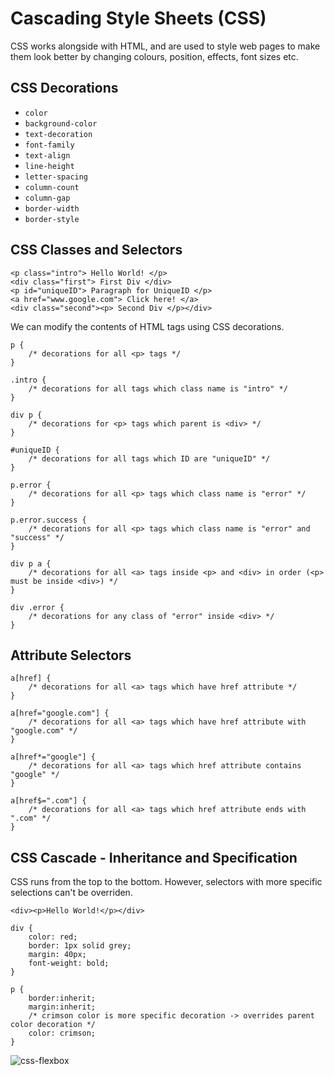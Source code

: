 # Cascading Style Sheets (CSS)

CSS works alongside with HTML, and are used to style web pages to make them look better by changing colours, position, effects, font sizes etc.

## CSS Decorations

- `color`
- `background-color`
- `text-decoration`
- `font-family`
- `text-align`
- `line-height`
- `letter-spacing`
- `column-count`
- `column-gap`
- `border-width`
- `border-style`

## CSS Classes and Selectors

```
<p class="intro"> Hello World! </p>
<div class="first"> First Div </div>
<p id="uniqueID"> Paragraph for UniqueID </p>
<a href="www.google.com"> Click here! </a>
<div class="second"><p> Second Div </p></div>
```

We can modify the contents of HTML tags using CSS decorations.

```
p {
    /* decorations for all <p> tags */
}

.intro {
    /* decorations for all tags which class name is "intro" */
}

div p {
    /* decorations for <p> tags which parent is <div> */
}

#uniqueID {
    /* decorations for all tags which ID are "uniqueID" */
}

p.error {
    /* decorations for all <p> tags which class name is "error" */
}

p.error.success {
    /* decorations for all <p> tags which class name is "error" and "success" */
}

div p a {
    /* decorations for all <a> tags inside <p> and <div> in order (<p> must be inside <div>) */
}

div .error {
    /* decorations for any class of "error" inside <div> */
}
```

## Attribute Selectors

```
a[href] {
    /* decorations for all <a> tags which have href attribute */
}

a[href="google.com"] {
    /* decorations for all <a> tags which have href attribute with "google.com" */
}

a[href*="google"] {
    /* decorations for all <a> tags which href attribute contains "google" */
}

a[href$=".com"] {
    /* decorations for all <a> tags which href attribute ends with ".com" */
}
```

## CSS Cascade - Inheritance and Specification

CSS runs from the top to the bottom. However, selectors with more specific selections can't be overriden.

```
<div><p>Hello World!</p></div>
```

```
div {
    color: red;
    border: 1px solid grey;
    margin: 40px;
    font-weight: bold;
}

p {
    border:inherit;
    margin:inherit;
    /* crimson color is more specific decoration -> overrides parent color decoration */
    color: crimson; 
}
```
![css-flexbox](https://user-images.githubusercontent.com/41933169/215594227-e57d8499-f27f-4e23-97fd-7ed90b2bb7a6.png)


